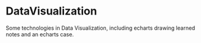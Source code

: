# DataVisualization
Some technologies in Data Visualization, including echarts drawing learned notes and an echarts case.
